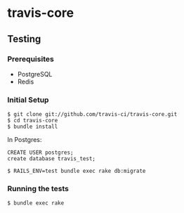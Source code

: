 # travis-core



## Testing
### Prerequisites
* PostgreSQL
* Redis
 
### Initial Setup
```  
$ git clone git://github.com/travis-ci/travis-core.git
$ cd travis-core
$ bundle install
```
In Postgres:
```
CREATE USER postgres;
create database travis_test;
```

```
$ RAILS_ENV=test bundle exec rake db:migrate
```

### Running the tests
```
$ bundle exec rake
```